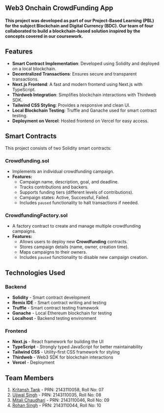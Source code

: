 ## Web3 Onchain CrowdFunding App

#### This project was developed as part of our **Project-Based Learning (PBL)** for the subject **Blockchain and Digital Currency (BDC)**. Our team of four collaborated to build a blockchain-based solution inspired by the concepts covered in our coursework.

## Features
- **Smart Contract Implementation**: Developed using Solidity and deployed on a local blockchain.
- **Decentralized Transactions**: Ensures secure and transparent transactions.
- **Next.js Frontend**: A fast and modern frontend using Next.js with TypeScript.
- **Thirdweb Integration**: Simplifies blockchain interactions with Thirdweb SDK.
- **Tailwind CSS Styling**: Provides a responsive and clean UI.
- **Local Blockchain Testing**: Truffle and Ganache used for smart contract testing.
- **Deployment on Vercel**: Hosted frontend on Vercel for easy access.

## Smart Contracts
This project consists of two Solidity smart contracts:

### Crowdfunding.sol
- Implements an individual crowdfunding campaign.
- **Features:**
  - Campaign name, description, goal, and deadline.
  - Tracks contributions and backers.
  - Supports funding tiers (different levels of contributions).
  - Campaign states: Active, Successful, Failed.
  - Includes `paused` functionality to halt transactions if needed.

### CrowdfundingFactory.sol
- A factory contract to create and manage multiple crowdfunding campaigns.
- **Features:**
  - Allows users to deploy new **Crowdfunding** contracts.
  - Stores campaign details (name, owner, creation time).
  - Maps campaigns to their owners.
  - Includes `paused` functionality to disable new campaign creation.

## Technologies Used
### Backend
- **Solidity** - Smart contract development
- **Remix IDE** - Smart contract writing and testing
- **Truffle** - Smart contract testing framework
- **Ganache** - Local Ethereum blockchain for testing
- **Localhost** - Backend testing environment

### Frontend
- **Next.js** - React framework for building the UI
- **TypeScript** - Strongly typed JavaScript for better maintainability
- **Tailwind CSS** - Utility-first CSS framework for styling
- **Thirdweb** - Web3 SDK for blockchain interactions
- **Vercel** - Deployment

## Team Members
1. [Kritansh Tank](https://github.com/Kritansh-Tank) - PRN: 2143110058, Roll No: 07 
2. [Ujjwal Singh](https://github.com/Kritansh-Tank) - PRN: 2143110035, Roll No: 08
3. [Mitali Chaudhari](https://github.com/Kritansh-Tank) - PRN: 2143110046, Roll No: 09
4. [Rohan Singh](https://github.com/Kritansh-Tank) - PRN: 2143110044, Roll No: 10
